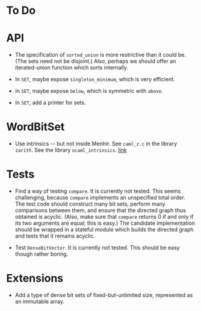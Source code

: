 # To Do

# API

* The specification of `sorted_union` is more restrictive
  than it could be. (The sets need not be disjoint.)
  Also, perhaps we should offer an iterated-union function
  which sorts internally.

* In `SET`, maybe expose `singleton_minimum`, which is very efficient.

* In `SET`, maybe expose `below`, which is symmetric with `above`.

* In `SET`, add a printer for sets.

# WordBitSet

* Use intrinsics -- but not inside Menhir.
  See `caml_z.c` in the library `zarith`.
  See the library `ocaml_intrinsics`.
  [link](https://github.com/janestreet/ocaml_intrinsics_kernel/blob/master/src/int.mli)

# Tests

* Find a way of testing `compare`. It is currently not tested.
  This seems challenging, because `compare` implements an unspecified
  total order. The test code should construct many bit sets, perform
  many comparisons between them, and ensure that the directed graph
  thus obtained is acyclic. (Also, make sure that `compare` returns 0
  if and only if its two arguments are equal; this is easy.)
  The candidate implementation should be wrapped in a stateful
  module which builds the directed graph and tests that it remains
  acyclic.

* Test `DenseBitVector`. It is currently not tested.
  This should be easy though rather boring.

# Extensions

* Add a type of dense bit sets of fixed-but-unlimited size,
  represented as an immutable array.
